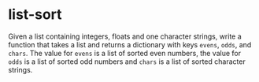 # list-sort
Given a list containing integers, floats and one character strings, write a function that takes a list and returns a dictionary with keys `evens`, `odds`, and `chars`. The value for `evens` is a list of sorted even numbers, the value for `odds` is a list of sorted odd numbers and `chars` is a list of sorted character strings.
